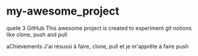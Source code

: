 # my-awesome_project
quete 3 GitHub
This awesome project is created to experiment git notions like clone, push and pull

aChievements
J'ai résussi à faire, clone, pull et je m'apprête à faire push
